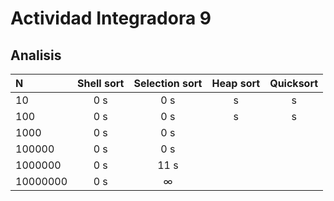 ﻿# Actividad Integradora 9

## Analisis

|N|Shell sort| Selection sort|Heap sort| Quicksort|
| :--- | :---: | :---: | :---: | :---: |
|10     | 0 s | 0 s | s |  s|
|100     | 0 s | 0 s |  s |  s|
|1000    | 0 s | 0 s |         |         |             |
|100000  | 0 s | 0 s |         |         |             |
|1000000 | 0 s | 11 s |         |         |             |
|10000000 | 0 s | ∞ |         |         |

